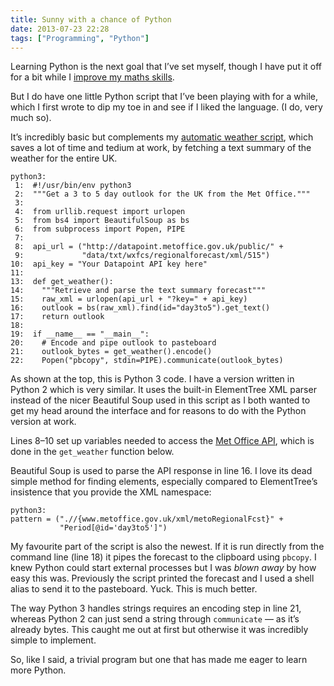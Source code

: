 ```yaml
---
title: Sunny with a chance of Python
date: 2013-07-23 22:28
tags: ["Programming", "Python"]
---
```


Learning Python is the next goal that I’ve set myself, though I have put it off for a bit while I [improve my maths skills][maths].

[maths]: http://www.cengage.com/cgi-wadsworth/course_products_wp.pl?fid=M20b&product_isbn_issn=9780495826163&discipline_number=10002&template=AISE

But I do have one little Python script that I’ve been playing with for a while, which I first wrote to dip my toe in and see if I liked the language. (I do, very much so).

It’s incredibly basic but complements my [automatic weather script][weatherman], which saves a lot of time and tedium at work, by fetching a text summary of the weather for the entire UK.

[weatherman]: https://github.com/robjwells/weatherman

    python3:
     1:  #!/usr/bin/env python3
     2:  """Get a 3 to 5 day outlook for the UK from the Met Office."""
     3:  
     4:  from urllib.request import urlopen
     5:  from bs4 import BeautifulSoup as bs
     6:  from subprocess import Popen, PIPE
     7:  
     8:  api_url = ("http://datapoint.metoffice.gov.uk/public/" +
     9:             "data/txt/wxfcs/regionalforecast/xml/515")
    10:  api_key = "Your Datapoint API key here"
    11:  
    13:  def get_weather():
    14:    """Retrieve and parse the text summary forecast"""
    15:    raw_xml = urlopen(api_url + "?key=" + api_key)
    16:    outlook = bs(raw_xml).find(id="day3to5").get_text()
    17:    return outlook
    18:  
    19:  if __name__ == "__main__":
    20:    # Encode and pipe outlook to pasteboard
    21:    outlook_bytes = get_weather().encode()
    22:    Popen("pbcopy", stdin=PIPE).communicate(outlook_bytes)


As shown at the top, this is Python 3 code. I have a version written in Python 2 which is very similar. It uses the built-in ElementTree XML parser instead of the nicer Beautiful Soup used in this script as I both wanted to get my head around the interface and for reasons to do with the Python version at work.

Lines 8–10 set up variables needed to access the [Met Office API][datapoint], which is done in the `get_weather` function below.

[datapoint]: http://www.metoffice.gov.uk/datapoint

Beautiful Soup is used to parse the API response in line 16. I love its dead simple method for finding elements, especially compared to ElementTree’s insistence that you provide the XML namespace:

    python3:
    pattern = (".//{www.metoffice.gov.uk/xml/metoRegionalFcst}" +
               "Period[@id='day3to5']")

My favourite part of the script is also the newest. If it is run directly from the command line (line 18) it pipes the forecast to the clipboard using `pbcopy`. I knew Python could start external processes but I was *blown away* by how easy this was. Previously the script printed the forecast and I used a shell alias to send it to the pasteboard. Yuck. This is much better.

The way Python 3 handles strings requires an encoding step in line 21, whereas Python 2 can just send a string through `communicate` — as it’s already bytes. This caught me out at first but otherwise it was incredibly simple to implement.

So, like I said, a trivial program but one that has made me eager to learn more Python.
